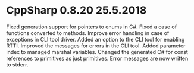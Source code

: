# CppSharp 0.8.20 25.5.2018

Fixed generation support for pointers to enums in C#.
Fixed a case of functions converted to methods.
Improve error handling in case of exceptions in CLI tool driver.
Added an option to the CLI tool for enabling RTTI.
Improved the  messages for errors in the CLI tool.
Added parameter index to managed marshal variables.
Changed the generated C# for const references to primitives as just primitives.
Error messages are now written to stderr.